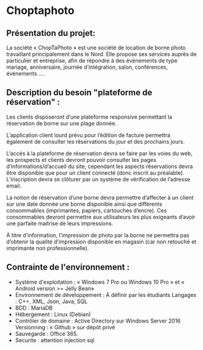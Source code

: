 # Choptaphoto

## Présentation du projet: 

La société « ChopTaPhoto » est une société de location de borne photo travaillant principalement dans le Nord. Elle propose ses services auprès de particulier et entreprise, afin de répondre à des événements de type mariage, anniversaire, journée d’intégration, salon, conférences, événements ….  

## Description du besoin "plateforme de réservation" :

Les clients disposeront d’une plateforme responsive permettant la réservation de borne sur une plage donnée. 

L’application client lourd prévu pour l’édition de facture permettra également de consulter les réservations du jour et des prochains jours.

L’accès à la plateforme de réservation devra se faire par les voies du web, les prospects et clients devront pouvoir consulter les pages d’informations/d’accueil du site, cependant les aspects réservations devra être disponible que pour un client connecté (donc inscrit au préalable). L’inscription devra se clôturer par un système de vérification de l’adresse email. 

La notion de réservation d’une borne devra permettre d’affecter à un client sur une date donnée une borne disponible ainsi que différents consommables (imprimantes, papiers, cartouches d’encre). Ces consommables devront permettre aux utilisateurs les plus exigeants d’avoir une parfaite maitrise de leurs impressions.

À titre d’information, l’impression de photo par la borne ne permettra pas d’obtenir la qualité d’impression disponible en magasin (car non retouché et imprimante non professionnelle). 

## Contrainte de l'environnement :

* Système d'exploitation : « Windows 7 Pro ou Windows 10 Pro » et « Android   version >= Jelly Bean» 
* Environnement de développement : À définir par les étudiants Langages : C++, XML, Json, Java, SQL 
* BDD : MariaDB 
* Hébergement : Linux (Debian) 
* Contrôler de domaine : Active Directory sur Windows Server 2016 Versionning : « Github » sur dépôt privé 
* Sauvegarde : Office 365. 
* Securite : attention injection sql 